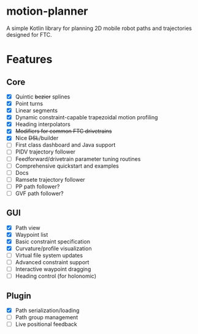 motion-planner
==============
A simple Kotlin library for planning 2D mobile robot paths and trajectories designed for FTC.

# Features

## Core
- [x] Quintic ~~bezier~~ splines
- [x] Point turns
- [x] Linear segments
- [x] Dynamic constraint-capable trapezoidal motion profiling
- [x] Heading interpolators
- [x] ~~Modifiers for common FTC drivetrains~~
- [x] Nice ~~DSL~~/builder
- [ ] First class dashboard and Java support
- [ ] PIDV trajectory follower
- [ ] Feedforward/drivetrain parameter tuning routines
- [ ] Comprehensive quickstart and examples
- [ ] Docs
- [ ] Ramsete trajectory follower
- [ ] PP path follower?
- [ ] GVF path follower?

## GUI
- [x] Path view
- [x] Waypoint list
- [x] Basic constraint specification
- [x] Curvature/profile visualization
- [ ] Virtual file system updates
- [ ] Advanced constraint support
- [ ] Interactive waypoint dragging
- [ ] Heading control (for holonomic)

## Plugin
- [x] Path serialization/loading
- [ ] Path group management
- [ ] Live positional feedback
